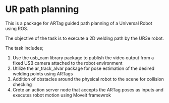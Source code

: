 # UR path planning

This is a package for ARTag guided path planning of a Universal Robot using ROS.

The objective of the task is to execute a 2D welding path by the UR3e robot.

The task includes;
1. Use the usb_cam library package to publish the video output from a fixed USB camera attached to the robot environment
2. Utilize the ar_track_alvar package for pose estimation of the desired welding points using ARTags
3. Addition of obstacles around the physical robot to the scene for collision checking
4. Crete an action server node that accepts the ARTag poses as inputs and executes robot motion using Moveit framewrok